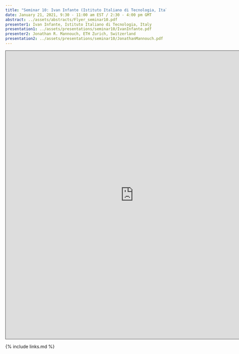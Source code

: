 ```yaml
---
title: "Seminar 10: Ivan Infante (Istituto Italiano di Tecnologia, Italy) and Jonathan R. Mannouch (ETH Zurich, Switzerland)"
date: January 21, 2021, 9:30 - 11:00 am EST / 2:30 - 4:00 pm GMT
abstract: ../assets/abstracts/Flyer_seminar10.pdf
presenter1: Ivan Infante, Istituto Italiano di Tecnologia, Italy
presentation1: ../assets/presentations/seminar10/IvanInfante.pdf
presenter2: Jonathan R. Mannouch, ETH Zurich, Switzerland
presentation2: ../assets/presentations/seminar10/JonathanMannouch.pdf
---
```


<iframe src="https://ub.hosted.panopto.com/Panopto/Pages/Embed.aspx?id=6afd4742-9db1-4417-93e5-acb7010cc074
&autoplay=false&offerviewer=true&showtitle=true&showbrand=false&start=0&interactivity=all" height="900" width="800"
 style="border: 1px solid #464646;" allowfullscreen allow="autoplay"></iframe>


{% include links.md %}

